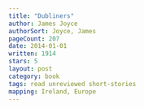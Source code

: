 ```yaml
---
title: "Dubliners"
author: James Joyce
authorSort: Joyce, James
pageCount: 207
date: 2014-01-01
written: 1914
stars: 5
layout: post
category: book
tags: read unreviewed short-stories
mapping: Ireland, Europe
---
```

